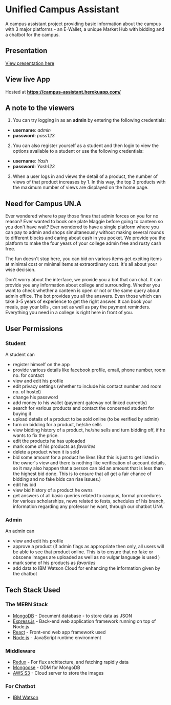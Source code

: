 # Unified Campus Assistant
A campus assistant project providing basic information about the campus with 3 major platforms - an E-Wallet, a unique Market Hub with bidding and a chatbot for the campus.

## Presentation
[View presentation here](https://www.canva.com/design/DADoxyGQhrU/vOo_oWkdPeXtZ7yP8pyPAQ/view)

## View live App

Hosted at **https://campus-assistant.herokuapp.com/**

## A note to the viewers

1. You can try logging in as an **admin** by entering the following credentials:

* **username**: *admin*
* **password**: *pass123*

2. You can also register yourself as a student and then login to view the options available to a student or use the following credentials:

* **username**: *Yash*
* **password**: *Yash123*

3. When a user logs in and views the detail of a product, the number of views of that product increases by 1. In this way, the top 3 products with the maximum number of views are displayed on the home page.

## Need for Campus UN.A
Ever wondered where to pay those fines that admin forces on you for no reason? Ever wanted to book one plate Maggie before going to canteen so you don't have wait? Ever wondered to have a single platform where you can pay to admin and  shops simultaneously without making several rounds to different blocks and caring about cash in you pocket. We provide you the platform to make the four years of your college admin free and rusty cash free.

The fun doesn't stop here, you can bid on various items get exciting items at minimal cost or minimal items at extraordinary cost. It's all about your wise decision.

Don't worry about the interface, we provide you a bot that can chat. It can provide you any information about college and surrounding. Whether you want to check whether a canteen is open or not or the same query about admin office. The bot provides you all the answers. Even those which can take 3-5 years of experience to get the right answer. It can book your meals, pay your bills , can set as well as pay the payment reminders.
Everything you need in a college is right here in front of you.

## User Permissions

### Student

A student can

* register himself on the app
* provide various details like facebook profile, email, phone number, room no. for contact
* view and edit his profile
* edit privacy settings (whether to include his contact number and room no. of hostel)
* change his password
* add money to his wallet (payment gateway not linked currently)
* search for various products and contact the concerned student for buying it
* upload details of a product to be sold online (to be verified by admin)
* turn on bidding for a product, he/she sells
* view bidding history of a product, he/she sells and turn bidding off, if he wants to fix the price.
* edit the products he has uploaded
* mark some of his products as *favorites*
* delete a product when it is sold
* bid some amount for a product he likes (But this is just to get listed in the owner's view and there is nothing like verification of account details, so it may also happen that a person can bid an amount that is less than the highest bid done. This is to ensure that all get a fair chance of bidding and no fake bids can rise issues.)
* edit his bid
* view bid history of a product he owns
* get answers of all basic queries related to campus, formal procedures for various scholarships, news related to fests, schedules of his branch, information regarding any professor he want, through our chatbot UNA

### Admin

An admin can

* view and edit his profile
* approve a product (if admin flags as appropriate then only,
all users will be able to see that product online. This is to ensure that no fake or obscene images are uploaded as well as no vulgar language is used )
* mark some of his products as *favorites*
* add data to IBM Watson Cloud for enhancing the information given by the chatbot

## Tech Stack Used

### The MERN Stack

* [MongoDB](https://docs.mongodb.com/) - Document database - to store data as JSON
* [Express.js](https://devdocs.io/express/) - Back-end web application framework running on top of Node.js
* [React](https://reactjs.org/docs/) - Front-end web app framework used
* [Node.js](https://nodejs.org/en/docs/) - JavaScript runtime environment

### Middleware

* [Redux](https://redux.js.org/basics/usage-with-react) - For flux architecture, and fetching rapidly data
* [Mongoose](https://mongoosejs.com/docs/guide.html) - ODM for MongoDB
* [AWS S3](https://console.aws.amazon.com/s3/) - Cloud server to store the images

### For Chatbot

* [IBM Watson](https://www.ibm.com/watson)